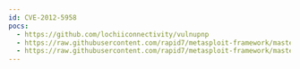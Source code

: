 ```yaml
---
id: CVE-2012-5958
pocs:
  - https://github.com/lochiiconnectivity/vulnupnp
  - https://raw.githubusercontent.com/rapid7/metasploit-framework/master/modules/auxiliary/scanner/upnp/ssdp_msearch.rb
  - https://raw.githubusercontent.com/rapid7/metasploit-framework/master/modules/exploits/multi/upnp/libupnp_ssdp_overflow.rb
---
```

